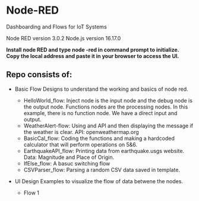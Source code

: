 # Node-RED
Dashboarding and Flows for IoT Systems

Node RED version 3.0.2
Node.js version 16.17.0

**Install node RED and type node -red in command prompt to initialize. 
Copy the local address and paste it in your browser to access the UI.**

## Repo consists of:
- Basic Flow Designs to understand the working and basics of node red.
  - HelloWorld_flow:
    Inject node is the input node and the debug node is the output node.
    Functions nodes are the processing nodes. In this example, there is no function node.
    We have a direct input and output.
  - WeatherAlert-flow:
    Using and API and then displaying the message if the weather is clear.
    API: openweathermap.org
  - BasicCal_flow:
    Coding the functions and making a hardcoded calculator that will perform operations on 5&6.
  - EarthquakeAPI_flow: Printing data from earthquake.usgs website. Data: Magnitude and Place of Origin.
  - IfElse_flow: A basuc switching flow
  - CSVParser_flow: Parsing a random CSV data saved in template. 
    

- UI Design Examples to visualize the flow of data betwene the nodes.
  - Flow 1
